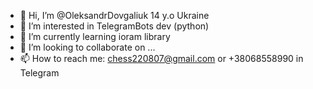 - 👋 Hi, I’m @OleksandrDovgaliuk 14 y.o Ukraine
- 👀 I’m interested in TelegramBots dev (python)
- 🌱 I’m currently learning ioram library
- 💞️ I’m looking to collaborate on ...
- 📫 How to reach me: chess220807@gmail.com or +38068558990 in Telegram
